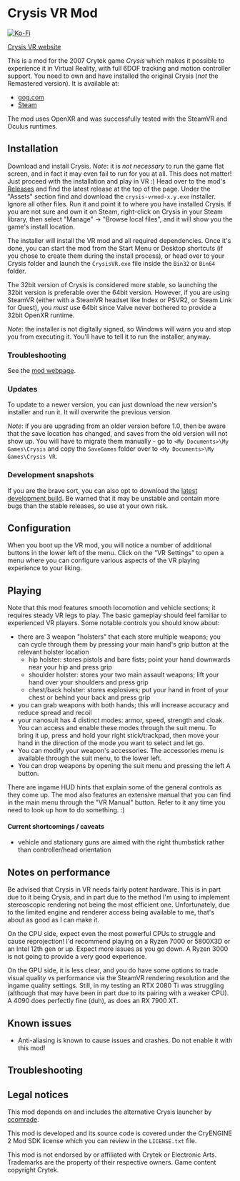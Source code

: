 # Crysis VR Mod

[![Ko-Fi](https://img.shields.io/badge/Ko--fi-F16061?style=for-the-badge&logo=ko-fi&logoColor=white)](https://ko-fi.com/fholger)

[Crysis VR website](https://crysis.vrmods.eu)

This is a mod for the 2007 Crytek game *Crysis* which makes it possible to experience it in Virtual Reality, with full 6DOF tracking
and motion controller support.
You need to own and have installed the original Crysis (*not* the Remastered version). It is available at:
* [gog.com](https://www.gog.com/en/game/crysis)
* [Steam](https://store.steampowered.com/sub/987/)

The mod uses OpenXR and was successfully tested with the SteamVR and Oculus runtimes.

## Installation

Download and install Crysis. *Note*: it is *not necessary* to run the game flat screen, and in fact it may even fail to run for you at all. This does not matter! Just proceed with the installation and play in VR :)
Head over to the mod's [Releases](https://github.com/fholger/crysis_vrmod/releases) and
find the latest release at the top of the page. Under the "Assets" section find and download the `crysis-vrmod-x.y.exe` installer. Ignore all other files.
Run it and point it to where you have installed Crysis. If you are not sure and own it on Steam, right-click on Crysis
in your Steam library, then select "Manage" -> "Browse local files", and it will show you the game's install location.

The installer will install the VR mod and all required dependencies. Once it's done, you can start the mod from the Start Menu or Desktop shortcuts (if you chose to create them during the install process), or head over to your Crysis folder and
launch the `CrysisVR.exe` file inside the `Bin32` or `Bin64` folder.

The 32bit version of Crysis is considered more stable, so launching the 32bit version is preferable over the 64bit version. However, if you are using SteamVR (either with a SteamVR headset like Index or PSVR2, or Steam Link for Quest), you *must* use 64bit since Valve never bothered to provide a 32bit OpenXR runtime.

*Note*: the installer is not digitally signed, so Windows will warn you and stop you from executing it. You'll have to tell
it to run the installer, anyway.

### Troubleshooting

See the [mod webpage](https://crysis.vrmods.eu).

### Updates

To update to a newer version, you can just download the new version's
installer and run it. It will overwrite the previous version.

*Note*: if you are upgrading from an older version before 1.0, then be aware
that the save location has changed, and saves from the old version will not
show up. You will have to migrate them manually - go to
`<My Documents>\My Games\Crysis` and copy the `SaveGames` folder over to
`<My Documents>\My Games\Crysis VR`.

### Development snapshots

If you are the brave sort, you can also opt to download the [latest development build](https://github.com/fholger/crysis_vrmod/releases/tag/latest).
Be warned that it may be unstable and contain more bugs than the stable releases, so use at your own risk.

## Configuration

When you boot up the VR mod, you will notice a number of additional buttons in the lower left of the menu. Click on the
"VR Settings" to open a menu where you can configure various aspects of the VR playing experience to your liking.

## Playing

Note that this mod features smooth locomotion and vehicle sections; it requires steady VR legs to play. The basic gameplay
should feel familiar to experienced VR players. Some notable controls you should know about:
- there are 3 weapon "holsters" that each store multiple weapons; you can cycle through them by pressing your main hand's grip
  button at the relevant holster location
  - hip holster: stores pistols and bare fists; point your hand downwards near your hip and press grip
  - shoulder holster: stores your two main assault weapons; lift your hand over your shoulders and press grip
  - chest/back holster: stores explosives; put your hand in front of your chest or behind your back and press grip
- you can grab weapons with both hands; this will increase accuracy and reduce spread and recoil
- your nanosuit has 4 distinct modes: armor, speed, strength and cloak. You can access and enable these modes through the suit menu.
  To bring it up, press and hold your right stick/trackpad, then move your hand in the direction of the mode you want to select and let go.
- You can modify your weapon's accessories. The accessories menu is available through the suit menu, to the lower left.
- You can drop weapons by opening the suit menu and pressing the left A button.

There are ingame HUD hints that explain some of the general controls as they come up. The mod also features an extensive manual that you
can find in the main menu through the "VR Manual" button. Refer to it any time you need to look up how to do something. :)

#### Current shortcomings / caveats

- vehicle and stationary guns are aimed with the right thumbstick rather than controller/head orientation


## Notes on performance

Be advised that Crysis in VR needs fairly potent hardware. This is in part due to it being Crysis, and in part due to the method I'm using
to implement stereoscopic rendering not being the most efficient one. Unfortunately, due to the limited engine and renderer access being
available to me, that's about as good as I can make it.

On the CPU side, expect even the most powerful CPUs to struggle and cause reprojection!
I'd recommend playing on a Ryzen 7000 or 5800X3D or an Intel 12th gen or up. Expect more issues as you go down.
A Ryzen 3000 is not going to provide a very good experience.

On the GPU side, it is less clear, and you do have some options to trade visual quality vs performance via the SteamVR rendering resolution
and the ingame quality settings. Still, in my testing an RTX 2080 Ti was struggling (although that may have been in part due to its pairing
with a weaker CPU). A 4090 does perfectly fine (duh), as does an RX 7900 XT.

## Known issues

- Anti-aliasing is known to cause issues and crashes. Do not enable it with this mod!

## Troubleshooting

## Legal notices

This mod depends on and includes the alternative Crysis launcher by [ccomrade](https://github.com/ccomrade/c1-launcher).

This mod is developed and its source code is covered under the CryENGINE 2 Mod SDK license which you can review in the `LICENSE.txt` file.

This mod is not endorsed by or affiliated with Crytek or Electronic Arts.  Trademarks are the property of their respective owners.  Game content copyright Crytek.
